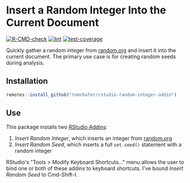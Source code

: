 # Insert a Random Integer Into the Current Document

<!-- badges: start -->
[![R-CMD-check](https://github.com/tomshafer/rstudio-random-integer-addin/workflows/R-CMD-check/badge.svg)](https://github.com/tomshafer/rstudio-random-integer-addin/actions)
[![lint](https://github.com/tomshafer/rstudio-random-integer-addin/workflows/lint/badge.svg)](https://github.com/tomshafer/rstudio-random-integer-addin/actions)
[![test-coverage](https://github.com/tomshafer/rstudio-random-integer-addin/workflows/test-coverage/badge.svg)](https://github.com/tomshafer/rstudio-random-integer-addin/actions)
<!-- badges: end -->


Quickly gather a random integer from [random.org][] and
insert it into the current document. The primary use case is
for creating random seeds during analysis.


## Installation

```r
remotes::install_github("tomshafer/rstudio-random-integer-addin")
```


## Use

This package installs two [RStudio Addins][]:

1. *Insert Random Integer*, which inserts an integer from [random.org][]
2. *Insert Random Seed*, which inserts a full `set.seed()` statement with a random integer

RStudio's "Tools > Modify Keyboard Shortcuts…" menu allows
the user to bind one or both of these addins to keyboard
shortcuts. I've bound *Insert Random Seed* to Cmd-Shift-I.


[random.org]: https://random.org/integers/
[RStudio Addins]: https://rstudio.github.io/rstudioaddins/
